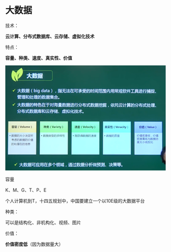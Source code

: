 # 大数据

技术：

**云计算、分布式数据库、云存储、虚拟化技术**

特点：

**容量、种类、速度、真实性、价值**





![image-20210320152851470](../picture/image-20210320152851470.png)



容量

K、M、G、T、P、E

个人计算机到T，十四五规划中，中国要建立一个以10E级的大数据平台

种类：

可以是结构化、非机构化、视频、图片

价值：

**价值密度低**（因为数据量大）





